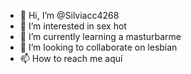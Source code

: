 - 👋 Hi, I’m @Silviacc4268
- 👀 I’m interested in sex hot
- 🌱 I’m currently learning a masturbarme
- 💞️ I’m looking to collaborate on lesbian 
- 📫 How to reach me aquí

<!---
Silviacc4268/Silviacc4268 is a ✨ special ✨ repository because its `README.md` (this file) appears on your GitHub profile.
You can click the Preview link to take a look at your changes.
--->
